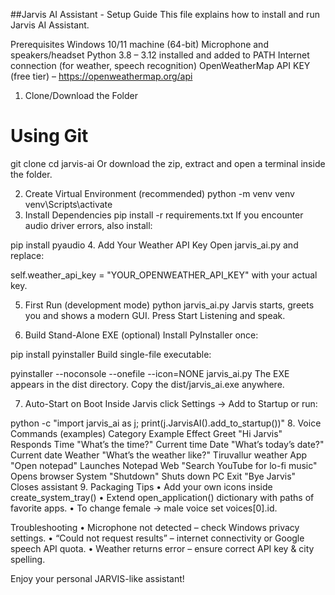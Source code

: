 ##Jarvis AI Assistant - Setup Guide
This file explains how to install and run Jarvis AI Assistant.

Prerequisites
Windows 10/11 machine (64-bit)
Microphone and speakers/headset
Python 3.8 – 3.12 installed and added to PATH
Internet connection (for weather, speech recognition)
OpenWeatherMap API KEY (free tier) – https://openweathermap.org/api
1. Clone/Download the Folder
# Using Git
git clone <repository-url>
cd jarvis-ai
Or download the zip, extract and open a terminal inside the folder.

2. Create Virtual Environment (recommended)
python -m venv venv
venv\Scripts\activate
3. Install Dependencies
pip install -r requirements.txt
If you encounter audio driver errors, also install:

pip install pyaudio
4. Add Your Weather API Key
Open jarvis_ai.py and replace:

self.weather_api_key = "YOUR_OPENWEATHER_API_KEY"
with your actual key.

5. First Run (development mode)
python jarvis_ai.py
Jarvis starts, greets you and shows a modern GUI. Press Start Listening and speak.

6. Build Stand-Alone EXE (optional)
Install PyInstaller once:

pip install pyinstaller
Build single-file executable:

pyinstaller --noconsole --onefile --icon=NONE jarvis_ai.py
The EXE appears in the dist directory. Copy the dist/jarvis_ai.exe anywhere.

7. Auto-Start on Boot
Inside Jarvis click Settings → Add to Startup or run:

python -c "import jarvis_ai as j; print(j.JarvisAI().add_to_startup())"
8. Voice Commands (examples)
Category	Example	Effect
Greet	"Hi Jarvis"	Responds
Time	"What’s the time?"	Current time
Date	"What’s today’s date?"	Current date
Weather	"What’s the weather like?"	Tiruvallur weather
App	"Open notepad"	Launches Notepad
Web	"Search YouTube for lo-fi music"	Opens browser
System	"Shutdown"	Shuts down PC
Exit	"Bye Jarvis"	Closes assistant
9. Packaging Tips
• Add your own icons inside create_system_tray() • Extend open_application() dictionary with paths of favorite apps. • To change female → male voice set voices[0].id.

Troubleshooting
• Microphone not detected – check Windows privacy settings. • “Could not request results” – internet connectivity or Google speech API quota. • Weather returns error – ensure correct API key & city spelling.

Enjoy your personal JARVIS-like assistant!
